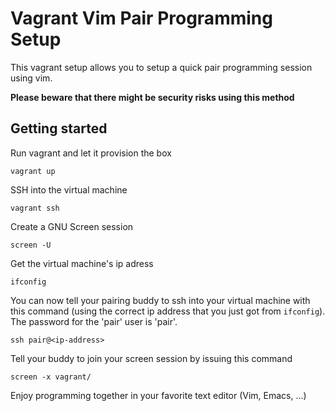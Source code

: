 Vagrant Vim Pair Programming Setup
===================================

This vagrant setup allows you to setup a quick pair programming session using vim.

**Please beware that there might be security risks using this method**


Getting started
-----------------------------------

Run vagrant and let it provision the box
```
vagrant up
```

SSH into the virtual machine
```
vagrant ssh
```

Create a GNU Screen session
```
screen -U
```

Get the virtual machine's ip adress
```
ifconfig
```
You can now tell your pairing buddy to ssh into your virtual machine with this command (using the correct ip address that you just got from `ifconfig`). The password for the 'pair' user is 'pair'.
```
ssh pair@<ip-address>
```

Tell your buddy to join your screen session by issuing this command
```
screen -x vagrant/
```

Enjoy programming together in your favorite text editor (Vim, Emacs, ...)
